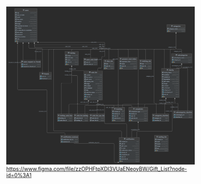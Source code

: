 ![diagramm.png](diagramm.png)
https://www.figma.com/file/zzOPHFtpXDI3VUaENeoyBW/Gift_List?node-id=0%3A1